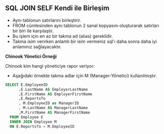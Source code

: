 ## SQL JOIN SELF Kendi ile Birleşim 

- Aynı tablonun satırlarını birleştirir.
- FROM cümlesinden aynı tablonun 2 sanal kopyasını oluşturarak satırları bir biri ile karşılaştır.
- Bu işlem için en az bir takma ad (alias) gereklidir. 
- Takma isim verirken anlamlı bir isim vermeniz sql'ı daha sonra daha iyi anlamınız sağlayacaktır.



**Chinook Yönetici Örneği**

Chinook kim hangi yöneticiye rapor veriyor:

- Aşağıdaki örnekte takma adlar için M (Manager-Yönetici) kullanılmıştır.

```sql
SELECT E.EmployeeID
      ,E.LastName AS EmployerLastName
      ,E.FirstName AS EmployerFirstName
      ,E.ReportsTo
      , M.EmployeeID as ManagerID
      , M.LastName AS ManagerLastName
      ,M.FirstName AS ManagerFirstName
  FROM Employee E 
  INNER JOIN Employee M
  ON E.ReportsTo = M.EmployeeID 
```


